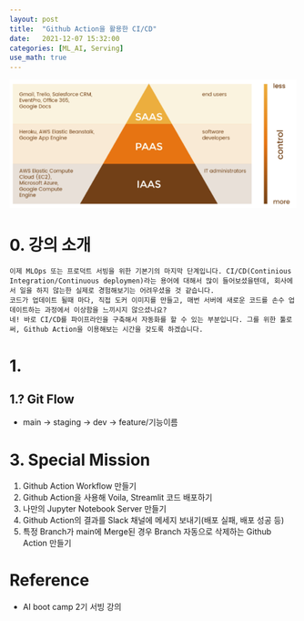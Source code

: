 ```yaml
---
layout: post
title:  "Github Action을 활용한 CI/CD"
date:   2021-12-07 15:32:00
categories: [ML_AI, Serving]
use_math: true
---
```

 ![](/assets/image/mlops/7_1.PNG) 
# 0. 강의 소개

```
이제 MLOps 또는 프로덕트 서빙을 위한 기본기의 마지막 단계입니다. CI/CD(Continious Integration/Continuous deploymen)라는 용어에 대해서 많이 들어보셨을텐데, 회사에서 일을 하지 않는한 실제로 경험해보기는 어려우셨을 것 같습니다.
코드가 업데이트 될때 마다, 직접 도커 이미지를 만들고, 매번 서버에 새로운 코드를 손수 업데이트하는 과정에서 이상함을 느끼시지 않으셨나요?
네! 바로 CI/CD를 파이프라인을 구축해서 자동화를 할 수 있는 부분입니다. 그를 위한 툴로써, Github Action을 이용해보는 시간을 갖도록 하겠습니다.
```

# 1. 


## 1.? Git Flow
* main -> staging -> dev -> feature/기능이름

# 3. Special Mission
1. Github Action Workflow 만들기
1. Github Action을 사용해 Voila, Streamlit 코드 배포하기
1. 나만의 Jupyter Notebook Server 만들기
1. Github Action의 결과를 Slack 채널에 메세지 보내기(배포 실패, 배포 성공 등) 
1. 특정 Branch가 main에 Merge된 경우 Branch 자동으로 삭제하는 Github Action 만들기

# Reference
* AI boot camp 2기 서빙 강의